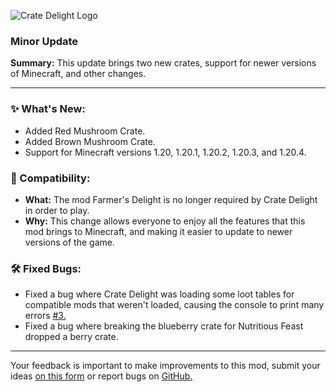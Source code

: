 <p align="left"><img src="https://cdn.modrinth.com/data/9rlXSyLg/images/c741ee61d02d1d45dd85222e826e3e6dd787e837.png" alt="Crate Delight Logo">

<h3>Minor Update</h3>
<p><b>Summary:</b> This update brings two new crates, support for newer versions of Minecraft, and other changes.</p>
<hr/>

<h3>✨ What's New:</h3>
<ul>
  <li>Added Red Mushroom Crate.</li>
  <li>Added Brown Mushroom Crate.</li>
  <li>Support for Minecraft versions 1.20, 1.20.1, 1.20.2, 1.20.3, and 1.20.4.</li>
</ul>

<h3>🧩 Compatibility:</h3>
<ul>
  <li><b>What:</b> The mod Farmer's Delight is no longer required by Crate Delight in order to play.</li>
  <li><b>Why:</b> This change allows everyone to enjoy all the features that this mod brings to Minecraft, and making it easier to update to newer versions of the game. </li>
</ul>

<h3>🛠️ Fixed Bugs:</h3>
<ul>
  <li>Fixed a bug where Crate Delight was loading some loot tables for compatible mods that weren't loaded, causing the console to print many errors <a href="https://github.com/axperty/cratedelight-forge/issues/3">#3.</a></li>
  <li>Fixed a bug where breaking the blueberry crate for Nutritious Feast dropped a berry crate.</li>
</ul>
<hr/>

<p>Your feedback is important to make improvements to this mod, submit your ideas <a href="https://forms.gle/1rHcPN5v4k8nE9fr5">on this form</a> or report bugs on <a href="https://github.com/axperty/cratedelight-fabric">GitHub.</a></p>
